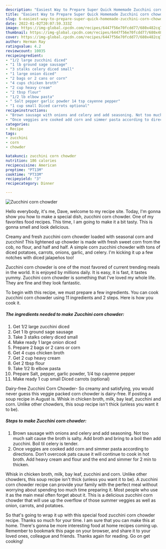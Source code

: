 ```yaml
---
description: "Easiest Way to Prepare Super Quick Homemade Zucchini corn chowder"
title: "Easiest Way to Prepare Super Quick Homemade Zucchini corn chowder"
slug: 6-easiest-way-to-prepare-super-quick-homemade-zucchini-corn-chowder
date: 2022-01-02T20:07:59.333Z
image: https://img-global.cpcdn.com/recipes/6447f56e70fcdd77/680x482cq70/zucchini-corn-chowder-recipe-main-photo.jpg
thumbnail: https://img-global.cpcdn.com/recipes/6447f56e70fcdd77/680x482cq70/zucchini-corn-chowder-recipe-main-photo.jpg
cover: https://img-global.cpcdn.com/recipes/6447f56e70fcdd77/680x482cq70/zucchini-corn-chowder-recipe-main-photo.jpg
author: Herman Ray
ratingvalue: 4.2
reviewcount: 10035
recipeingredient:
- "1/2 large zucchini diced"
- "1 lb ground sage sausage"
- "3 stalks celery diced small"
- "1 large onion diced"
- "2 bags or 2 cans or corn"
- "4 cups chicken broth"
- "2 cup heavy cream"
- "2 tbsp flour"
- "1/2 lb elbow pasta"
- " Salt pepper garlic powder 14 tsp cayenne pepper"
- "1 cup small Diced carrots optional"
recipeinstructions:
- "Brown sausage with onions and celery and add seasoning. Not too much salt cause the broth is salty. Add broth and bring to a boil then add zucchini. Boil til celery is tender."
- "Once veggies are cooked add corn and simmer pasta according to directions. Don’t overcook pats cause it will continue to cook in hot broth. Add heavy cream and flour and the end and simmer for 2 min to thicken."
categories:
- Recipe
tags:
- zucchini
- corn
- chowder

katakunci: zucchini corn chowder 
nutrition: 186 calories
recipecuisine: American
preptime: "PT13M"
cooktime: "PT33M"
recipeyield: "3"
recipecategory: Dinner

---
```



![Zucchini corn chowder](https://img-global.cpcdn.com/recipes/6447f56e70fcdd77/680x482cq70/zucchini-corn-chowder-recipe-main-photo.jpg)

Hello everybody, it's me, Dave, welcome to my recipe site. Today, I'm gonna show you how to make a special dish, zucchini corn chowder. One of my favorites food recipes. This time, I am going to make it a bit tasty. This is gonna smell and look delicious.

Creamy and fresh zucchini corn chowder loaded with seasonal corn and zucchini! This lightened up chowder is made with fresh sweet corn from the cob, no flour, and half and half. A simple corn zucchini chowder with tons of diced potatoes, carrots, onions, garlic, and celery. I&#39;m kicking it up a few notches with diced jalapeños too!

Zucchini corn chowder is one of the most favored of current trending meals in the world. It is enjoyed by millions daily. It is easy, it is fast, it tastes yummy. Zucchini corn chowder is something that I've loved my whole life. They are fine and they look fantastic.


To begin with this recipe, we must prepare a few ingredients. You can cook zucchini corn chowder using 11 ingredients and 2 steps. Here is how you cook it.

<!--inarticleads1-->

##### The ingredients needed to make Zucchini corn chowder:

1. Get 1/2 large zucchini diced
1. Get 1 lb ground sage sausage
1. Take 3 stalks celery diced small
1. Make ready 1 large onion diced
1. Prepare 2 bags or 2 cans or corn
1. Get 4 cups chicken broth
1. Get 2 cup heavy cream
1. Get 2 tbsp flour
1. Take 1/2 lb elbow pasta
1. Prepare  Salt, pepper, garlic powder, 1/4 tsp cayenne pepper
1. Make ready 1 cup small Diced carrots (optional)


Dairy-free Zucchini Corn Chowder- So creamy and satisfying, you would never guess this veggie packed corn chowder is dairy-free. If posting a soup recipe in August is. Whisk in chicken broth, milk, bay leaf, zucchini and corn. Unlike other chowders, this soup recipe isn&#39;t thick (unless you want it to be). 

<!--inarticleads2-->

##### Steps to make Zucchini corn chowder:

1. Brown sausage with onions and celery and add seasoning. Not too much salt cause the broth is salty. Add broth and bring to a boil then add zucchini. Boil til celery is tender.
1. Once veggies are cooked add corn and simmer pasta according to directions. Don’t overcook pats cause it will continue to cook in hot broth. Add heavy cream and flour and the end and simmer for 2 min to thicken.


Whisk in chicken broth, milk, bay leaf, zucchini and corn. Unlike other chowders, this soup recipe isn&#39;t thick (unless you want it to be). A zucchini corn chowder recipe can provide your family with the perfect meal without worrying about spending too much time preparing it. Most people who use it as the main meal often forget about it. This is a delicious zucchini corn chowder that will use up the overflow of those summer veggies as well as onion, carrots, and potatoes. 

So that's going to wrap it up with this special food zucchini corn chowder recipe. Thanks so much for your time. I am sure that you can make this at home. There's gonna be more interesting food at home recipes coming up. Remember to bookmark this page on your browser, and share it to your loved ones, colleague and friends. Thanks again for reading. Go on get cooking!
